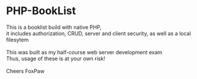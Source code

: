 # PHP-BookList
This is a booklist build with native PHP,\
it includes authorization, CRUD, server and client security, as well as a local filesytem\
\
This was built as my half-course web server development exam\
Thus, usage of these is at your own risk!\
\
Cheers FoxPaw
